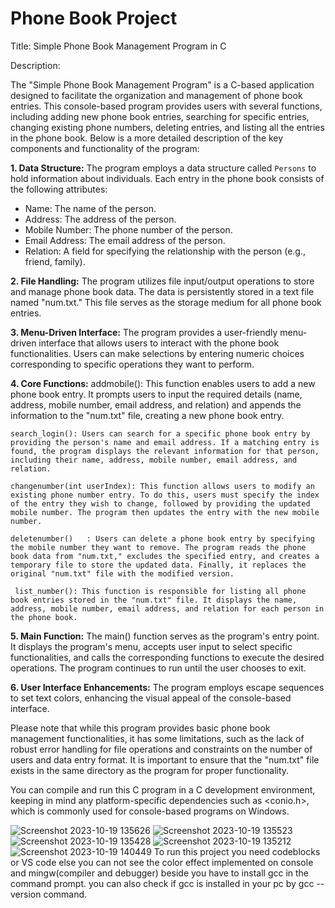 # Phone Book Project

Title: Simple Phone Book Management Program in C

Description:

The "Simple Phone Book Management Program" is a C-based application designed to facilitate the organization and management of phone book entries. This console-based program provides users with several functions, including adding new phone book entries, searching for specific entries, changing existing phone numbers, deleting entries, and listing all the entries in the phone book. Below is a more detailed description of the key components and functionality of the program:

**1. Data Structure:** The program employs a data structure called `Persons` to hold information about individuals. Each entry in the phone book consists of the following attributes:
   - Name: The name of the person.
   - Address: The address of the person.
   - Mobile Number: The phone number of the person.
   - Email Address: The email address of the person.
   - Relation: A field for specifying the relationship with the person (e.g., friend, family).

**2. File Handling:** The program utilizes file input/output operations to store and manage phone book data. The data is persistently stored in a text file named "num.txt." This file serves as the storage medium for all phone book entries.

**3. Menu-Driven Interface:** The program provides a user-friendly menu-driven interface that allows users to interact with the phone book functionalities. Users can make selections by entering numeric choices corresponding to specific operations they want to perform.

**4. Core Functions:**
    addmobile(): This function enables users to add a new phone book entry. It prompts users to input the required details (name, address, mobile number, email address, and relation) and appends the information to the "num.txt" file, creating a new phone book entry.

    search_login(): Users can search for a specific phone book entry by providing the person's name and email address. If a matching entry is found, the program displays the relevant information for that person, including their name, address, mobile number, email address, and relation.

    changenumber(int userIndex): This function allows users to modify an existing phone number entry. To do this, users must specify the index of the entry they wish to change, followed by providing the updated mobile number. The program then updates the entry with the new mobile number.

    deletenumber()   : Users can delete a phone book entry by specifying the mobile number they want to remove. The program reads the phone book data from "num.txt," excludes the specified entry, and creates a temporary file to store the updated data. Finally, it replaces the original "num.txt" file with the modified version.

     list_number(): This function is responsible for listing all phone book entries stored in the "num.txt" file. It displays the name, address, mobile number, email address, and relation for each person in the phone book.

**5. Main Function:** The main() function serves as the program's entry point. It displays the program's menu, accepts user input to select specific functionalities, and calls the corresponding functions to execute the desired operations. The program continues to run until the user chooses to exit.

**6. User Interface Enhancements:** The program employs escape sequences to set text colors, enhancing the visual appeal of the console-based interface.

Please note that while this program provides basic phone book management functionalities, it has some limitations, such as the lack of robust error handling for file operations and constraints on the number of users and data entry format. It is important to ensure that the "num.txt" file exists in the same directory as the program for proper functionality.

You can compile and run this C program in a C development environment, keeping in mind any platform-specific dependencies such as <conio.h>, which is commonly used for console-based programs on Windows.

![Screenshot 2023-10-19 135626](https://github.com/Biswadev9/project/assets/143692628/c6fe1e68-e0fa-41aa-bb90-942961d60587)
![Screenshot 2023-10-19 135523](https://github.com/Biswadev9/project/assets/143692628/8283c65e-bb90-41e4-a23f-f4a10eac5a32)
![Screenshot 2023-10-19 135428](https://github.com/Biswadev9/project/assets/143692628/9447e322-17cf-4003-a056-48a587eed2e6)
![Screenshot 2023-10-19 135212](https://github.com/Biswadev9/project/assets/143692628/c0dcdef0-a7a1-49bd-a859-34f370669866)
![Screenshot 2023-10-19 140449](https://github.com/Biswadev9/project/assets/143692628/22f8d489-2b27-41c5-8887-48351b7e8150)
To run this project you need codeblocks or VS code else you can not see the color effect implemented on console and mingw(compiler and debugger) beside you have to install gcc in the command prompt. you can also check if gcc is installed in your pc by gcc --version command.
